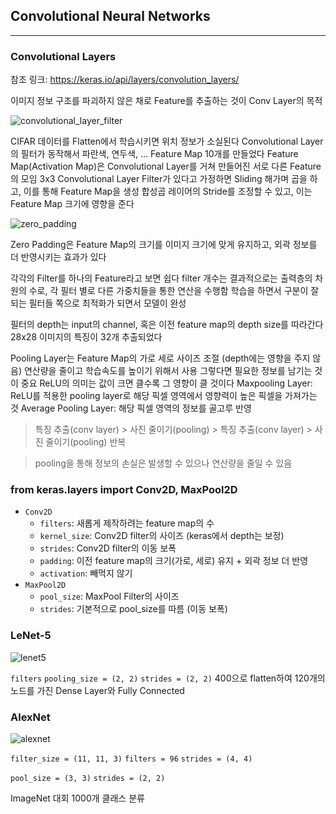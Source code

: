 ## Convolutional Neural Networks

---

### Convolutional Layers

참조 링크: https://keras.io/api/layers/convolution_layers/

이미지 정보 구조를 파괴하지 않은 채로 Feature를 추출하는 것이 Conv Layer의 목적

![convolutional_layer_filter](https://github.com/zacinthepark/TIL/assets/86648892/0bb49d3d-ec52-4405-8660-38da6c4fac97)

CIFAR 데이터를 Flatten에서 학습시키면 위치 정보가 소실된다
Convolutional Layer의 필터가 동작해서 파란색, 연두색, ... Feature Map 10개를 만들었다
Feature Map(Activation Map)은 Convolutional Layer를 거쳐 만들어진 서로 다른 Feature의 모임
3x3 Convolutional Layer Filter가 있다고 가정하면 Sliding 해가며 곱을 하고, 이를 통해 Feature Map을 생성
합성곱 레이어의 Stride를 조정할 수 있고, 이는 Feature Map 크기에 영향을 준다

![zero_padding](https://github.com/zacinthepark/TIL/assets/86648892/704eef58-0725-4249-9b94-4ac33ba3643d)

Zero Padding은 Feature Map의 크기를 이미지 크기에 맞게 유지하고, 외곽 정보를 더 반영시키는 효과가 있다

각각의 Filter를 하나의 Feature라고 보면 쉽다
filter 개수는 결과적으로는 출력층의 차원의 수로, 각 필터 별로 다른 가중치들을 통한 연산을 수행함
학습을 하면서 구분이 잘 되는 필터들 쪽으로 최적화가 되면서 모델이 완성

필터의 depth는 input의 channel, 혹은 이전 feature map의 depth size를 따라간다
28x28 이미지의 특징이 32개 추출되었다

Pooling Layer는 Feature Map의 가로 세로 사이즈 조절 (depth에는 영향을 주지 않음)
연산량을 줄이고 학습속도를 높이기 위해서 사용
그렇다면 필요한 정보를 남기는 것이 중요
ReLU의 의미는 값이 크면 클수록 그 영향이 클 것이다
Maxpooling Layer: ReLU를 적용한 pooling layer로 해당 픽셀 영역에서 영향력이 높은 픽셀을 가져가는 것
Average Pooling Layer: 해당 픽셀 영역의 정보를 골고루 반영

> 특징 추출(conv layer) > 사진 줄이기(pooling) > 특징 추출(conv layer) > 사진 줄이기(pooling) 반복

> pooling을 통해 정보의 손실은 발생할 수 있으나 연산량을 줄일 수 있음

### from keras.layers import Conv2D, MaxPool2D

- `Conv2D`
    - `filters`: 새롭게 제작하려는 feature map의 수
    - `kernel_size`: Conv2D filter의 사이즈 (keras에서 depth는 보정)
    - `strides`: Conv2D filter의 이동 보폭
    - `padding`: 이전 feature map의 크기(가로, 세로) 유지 + 외곽 정보 더 반영
    - `activation`: 빼먹지 않기
- `MaxPool2D`
    - `pool_size`: MaxPool Filter의 사이즈
    - `strides`: 기본적으로 pool_size를 따름 (이동 보폭)

### LeNet-5

![lenet5](https://github.com/zacinthepark/TIL/assets/86648892/c12da7b9-b47c-492c-b1b5-b684d3814377)

`filters`
`pooling_size = (2, 2)`
`strides = (2, 2)`
400으로 flatten하여 120개의 노드를 가진 Dense Layer와 Fully Connected

### AlexNet

![alexnet](https://github.com/zacinthepark/TIL/assets/86648892/69a4a269-13c7-4b69-93f6-e24401c794b2)

`filter_size = (11, 11, 3)`
`filters = 96`
`strides = (4, 4)`

`pool_size = (3, 3)`
`strides = (2, 2)`

ImageNet 대회 1000개 클래스 분류
